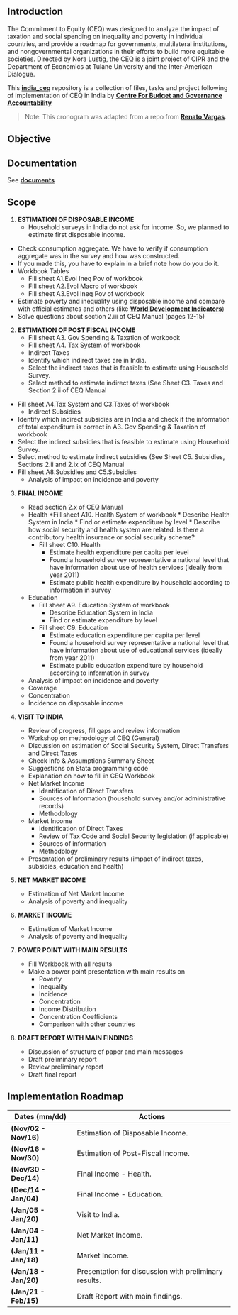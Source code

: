 ## Introduction
The Commitment to Equity (CEQ) was designed to analyze the impact of taxation and social spending on inequality and poverty	in individual countries, and provide a roadmap for governments, multilateral institutions, and nongovernmental 		organizations in their efforts to build more equitable societies. Directed by Nora Lustig, the CEQ is a joint project of CIPR and the Department of Economics at Tulane University and the Inter-American Dialogue.

This [**india_ceq**](https://github.com/mynorvc/india_ceq) repository is a collection of files, tasks and project following of implementation of CEQ in India by [**Centre For Budget and Governance Accountability**](http://www.cbgaindia.org/)

>Note: This cronogram was adapted from a repo from [**Renato Vargas**](https://github.com/renatovargas/seea-aff).

## Objective

## Documentation 
See [**documents**](https://github.com/mynorvc/india_ceq/blob/master/docs.md)


## Scope

1.	**ESTIMATION OF DISPOSABLE INCOME**
	* Household surveys in India do not ask for income. So, we planned to estimate first disposable income.
  * Check consumption aggregate.  We have to verify if consumption aggregate was in the survey and how was constructed. 
  * If you made this, you have to explain in a brief note how do you do it. 
  * Workbook Tables
    *	Fill sheet A1.Evol Ineq Pov of workbook
    *	Fill sheet A2.Evol Macro of workbook
    *	Fill sheet A3.Evol Ineq Pov of workbook
  * Estimate poverty and inequality using disposable income and compare with official estimates and others (like [**World Development Indicators**](http://povertydata.worldbank.org/poverty/country/IND))
 *	Solve questions about section 2.iii of CEQ Manual (pages 12-15)

2. **ESTIMATION OF POST FISCAL INCOME**
	*	Fill sheet A3. Gov Spending & Taxation of workbook
	*	Fill sheet A4. Tax System of workbook
	*	Indirect Taxes
  	*	Identify which indirect taxes are in India. 
  	*	Select the indirect taxes that is feasible to estimate using Household Survey. 
  	*	Select method to estimate indirect taxes (See Sheet C3. Taxes and Section 2.ii of CEQ Manual
  *	Fill sheet A4.Tax System and C3.Taxes of workbook
	*	Indirect Subsidies
  *	Identify which indirect subsidies are in India and check if the information of total expenditure is correct in A3. Gov Spending & Taxation of workbook
  *	Select the indirect subsidies that is feasible to estimate using Household Survey. 
  *	Select method to estimate indirect subsidies (See Sheet C5. Subsidies, Sections 2.ii and 2.ix of CEQ Manual 
  *	Fill sheet A8.Subsidies and C5.Subsidies
	*	Analysis of impact on incidence and poverty
3.	**FINAL INCOME**
	* Read section 2.x of CEQ Manual
	* Health
		*Fill sheet A10. Health System of workbook
			*	Describe Health System in India
			*	Find or estimate expenditure by level 
			*	Describe how social security and health system are related. Is there a contributory health insurance or social security scheme?
		*	Fill sheet C10. Health
			*	Estimate health expenditure per capita per level
			*	Found a household survey representative a national level that have information about use of health services (ideally from year 2011)
			*	Estimate public health expenditure by household according to information in survey
	*	Education 
		*	Fill sheet A9. Education System of workbook
			*	Describe Education System in India
			*	Find or estimate expenditure by level 
		*	Fill sheet C9. Education
			*	Estimate education expenditure per capita per level
			*	Found a household survey representative a national level that have information about use of educational services (ideally from year 2011)
			*	Estimate public education expenditure by household according to information in survey
	*	Analysis of impact on incidence and poverty
	*	Coverage
	*	Concentration
	*	Incidence on disposable income

4.	**VISIT TO INDIA**
	* Review of progress, fill gaps and review information
	* Workshop on methodology of CEQ (General)
	* Discussion on estimation of Social Security System, Direct Transfers and Direct Taxes
	* Check Info & Assumptions Summary Sheet 
	* Suggestions on Stata programming code
	* Explanation on how to fill in CEQ Workbook
	* Net Market Income
		* Identification of Direct Transfers
		* Sources of Information (household survey and/or administrative records)
		* Methodology
	* Market Income
		* Identification of Direct Taxes
		* Review of Tax Code and Social Security legislation (if applicable)
		* Sources of information 
		* Methodology
	* Presentation of preliminary results (impact of indirect taxes, subsidies, education and health)

5.	**NET MARKET INCOME**
	* Estimation of Net Market Income
	* Analysis of poverty and inequality

6.	**MARKET INCOME**
	* Estimation of Market Income
	* Analysis of poverty and inequality

7.	**POWER POINT WITH MAIN RESULTS**
	* Fill Workbook with all results
	* Make a power point presentation with main results on
		* Poverty
		* Inequality
		* Incidence
		* Concentration
		* Income Distribution
		* Concentration Coefficients
		* Comparison with other countries
8.	**DRAFT REPORT WITH MAIN FINDINGS**
	* Discussion of structure of paper and main messages
	* Draft preliminary report
	* Review preliminary report
	* Draft final report


## Implementation Roadmap

|Dates  (mm/dd)| Actions |
|---|---|
| **(Nov/02 - Nov/16)** | Estimation of Disposable Income.|
| **(Nov/16 - Nov/30)** | Estimation of Post-Fiscal Income. |
| **(Nov/30 - Dec/14)** | Final Income - Health. |
| **(Dec/14 - Jan/04)** | Final Income - Education. |
|**(Jan/05 - Jan/20)**| Visit to India. |
| **(Jan/04 - Jan/11)** | Net Market Income. |
| **(Jan/11 - Jan/18)** | Market Income. |
| **(Jan/18 - Jan/20)** | Presentation for discussion with preliminary results. |
| **(Jan/21 - Feb/15)** | Draft Report with main findings. |


